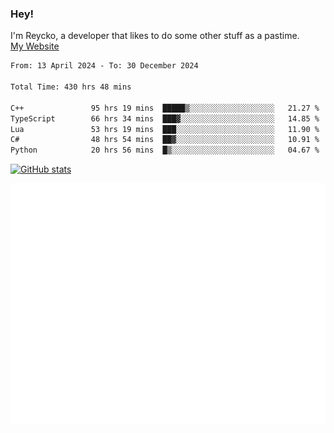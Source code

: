 ### Hey!
I'm Reycko, a developer that likes to do some other stuff as a pastime.  
[My Website](https://reycko.root.sx)

<!--START_SECTION:wakasection-->

```txt
From: 13 April 2024 - To: 30 December 2024

Total Time: 430 hrs 48 mins

C++               95 hrs 19 mins  █████▒░░░░░░░░░░░░░░░░░░░   21.27 %
TypeScript        66 hrs 34 mins  ███▓░░░░░░░░░░░░░░░░░░░░░   14.85 %
Lua               53 hrs 19 mins  ███░░░░░░░░░░░░░░░░░░░░░░   11.90 %
C#                48 hrs 54 mins  ██▓░░░░░░░░░░░░░░░░░░░░░░   10.91 %
Python            20 hrs 56 mins  █▒░░░░░░░░░░░░░░░░░░░░░░░   04.67 %
```

<!--END_SECTION:wakasection-->

[![GitHub stats](https://github-readme-stats.vercel.app/api?username=Reycko&show_icons=true&theme=dark&hide_title=true&count_private=true)](https://github.com/anuraghazra/github-readme-stats)

![Metrics](/github-metrics.svg)
